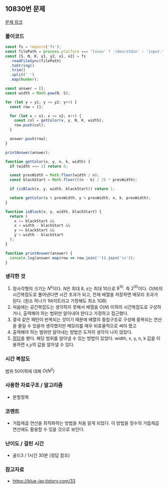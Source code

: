 ## 10830번 문제

[문제 링크](https://www.acmicpc.net/problem/10830)

### 풀이코드

```js
const fs = require('fs');
const filePath = process.platform === 'linux' ? '/dev/stdin' : 'input.txt';
const [S, N, K, y1, y2, x1, x2] = fs
  .readFileSync(filePath)
  .toString()
  .trim()
  .split(' ')
  .map(Number);

const answer = [];
const width = Math.pow(N, S);

for (let y = y1; y <= y2; y++) {
  const row = [];

  for (let x = x1; x <= x2; x++) {
    const col = getColor(x, y, N, K, width);
    row.push(col);
  }

  answer.push(row);
}

printAnswer(answer);

function getColor(x, y, n, k, width) {
  if (width === 1) return 0;

  const prevWidth = Math.floor(width / n);
  const blackStart = Math.floor(((n - k) / 2) * prevWidth);

  if (isBlack(x, y, width, blackStart)) return 1;

  return getColor(x % prevWidth, y % prevWidth, n, k, prevWidth);
}

function isBlack(x, y, width, blackStart) {
  return (
    x >= blackStart &&
    x < width - blackStart &&
    y >= blackStart &&
    y < width - blackStart
  );
}

function printAnswer(answer) {
  console.log(answer.map(row => row.join('')).join('\n'));
}
```

### 생각한 것

1. 정사각형의 크기는 $N^s$이다. $N$은 최대 $8$, $s$는 최대 $10$으로 $8^{10}$. 즉 $2^{30}$이다. $O(N)$의 시간복잡도로 풀어낸다면 시간 초과가 되고, 전체 배열을 저장하면 메모리 초과가 된다. (원소 하나가 1바이트라고 가정해도 최소 1GB)
2. 처음에는 공간복잡도는 생각하지 못해서 배열을 $O(N)$ 이하의 시간복잡도로 구성하거나, 출력해야 하는 범위만 알아내야 한다고 가정하고 접근했다.
3. 결국 같은 패턴이 반복되는 것이기 때문에 배열의 중첩구조로 구성해 중복되는 연산을 줄일 수 있을까 생각했지만 메모리를 매우 비효율적으로 써야 했고
4. 출력해야 하는 범위만 알아내는 방법은 도저히 생각이 나지 않았다.
5. [정답](https://blue-jay.tistory.com/33)을 봤다. 해당 범위를 알아낼 수 있는 방법이 있었다. width, x, y, n, k 값을 이용하면 x,y의 값을 알아낼 수 있다.

### 시간 복잡도

범위 50이하에 대해 $O(N^2)$

### 사용한 자료구조 / 알고리즘

- 분할정복

### 코멘트

- 거듭제곱 연산을 최적화하는 방법을 처음 알게 되었다. 이 방법을 정수의 거듭제곱 연산에도 활용할 수 있을 것으로 보인다.

### 난이도 / 걸린 시간

- 골드3 / 1시간 30분 (정답 참조)

### 참고자료

- https://blue-jay.tistory.com/33
